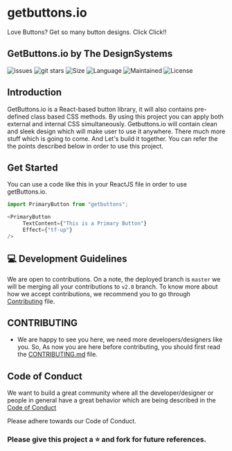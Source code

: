 # getbuttons.io
Love Buttons? Get so many button designs. Click Click!!

 <h2>GetButtons.io by The DesignSystems</h2>
 


![issues](https://img.shields.io/github/issues/DesignSystemsOSS/getbuttons.io)
  ![git stars](https://img.shields.io/github/stars/DesignSystemsOSS/getbuttons.io)
  ![Size](https://img.shields.io/github/repo-size/DesignSystemsOSS/getbuttons.io)
  ![Language](https://img.shields.io/github/languages/top/DesignSystemsOSS/getbuttons.io)
  ![Maintained](https://img.shields.io/maintenance/yes/2021)
  ![License](https://img.shields.io/badge/license-MIT-brightgreen)


## Introduction
GetButtons.io is a React-based button library, it will also contains pre-defined class based CSS methods. By using this project you can apply both external and internal CSS 
simultaneously. Getbuttons.io will contain clean and sleek design which will make user to use it anywhere. There much more stuff which is going to come. And Let's build it together. You can refer the the points described below in order to use this project.


## Get Started

You can use a code like this in your ReactJS file in order to use getButtons.io.

```JavaScript
import PrimaryButton from "getbuttons";

<PrimaryButton 
     TextContent={"This is a Primary Button"}
     Effect={"tf-up"}
/>
```

## 💻 Development Guidelines
We are open to contributions. On a note, the deployed branch is `master` we will be merging all your contributions to `v2.0` branch. To know more about how we accept contributions, we recommend you to go through [Contributing](CONTRIBUTING.md) file.

## CONTRIBUTING
- We are happy to see you here, we need more developers/designers like you. So, As now you are here before contributing, you should first read the 
[CONTRIBUTING.md](CONTRIBUTING.md) file. 


## Code of Conduct 
We want to build a great community where all the developer/designer or people in general have a great behavior which are being described in the [Code of Conduct](CODE_OF_CONDUCT.md)

Please adhere towards our Code of Conduct.

### Please give this project a :star: and fork for future references.
